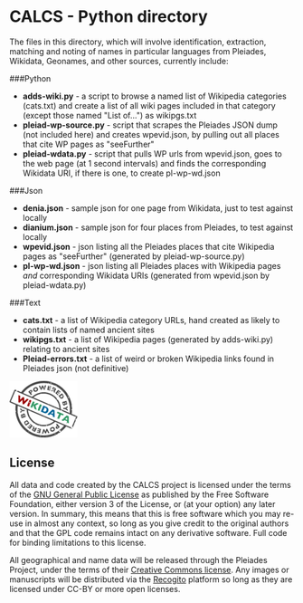 # CALCS - Python directory

The files in this directory, which will involve identification, extraction, matching and noting of names in
particular languages from Pleiades, Wikidata, Geonames, and other sources, currently include:

###Python

 * **adds-wiki.py** - a script to browse a named list of Wikipedia categories (cats.txt) and create a list of all wiki pages included in that category (except those named "List of...") as wikipgs.txt
 * **pleiad-wp-source.py** - script that scrapes the Pleiades JSON dump (not included here) and creates wpevid.json, by pulling out all places that cite WP pages as "seeFurther"
 * **pleiad-wdata.py** - script that pulls WP urls from wpevid.json, goes to the web page (at 1 second intervals) and finds the corresponding Wikidata URI, if there is one, to create pl-wp-wd.json

###Json

 * **denia.json** - sample json for one page from Wikidata, just to test against locally
 * **dianium.json** - sample json for four places from Pleiades, to test against locally
 * **wpevid.json** - json listing all the Pleiades places that cite Wikipedia pages as "seeFurther" (generated by pleiad-wp-source.py)
 * **pl-wp-wd.json** - json listing all Pleiades places with Wikipedia pages *and* corresponding Wikidata URIs (generated from wpevid.json by pleiad-wdata.py)

###Text

 * **cats.txt** - a list of Wikipedia category URLs, hand created as likely to contain lists of named ancient sites
 * **wikipgs.txt** - a list of Wikipedia pages (generated by adds-wiki.py) relating to ancient sites
 * **Pleiad-errors.txt** - a list of weird or broken Wikipedia links found in Pleiades json (not definitive)
 
![Powered by Wikidata](120px-Wikidata_stamp.png)

## License

All data and code created by the CALCS project is licensed under the terms of the [GNU General Public License](http://www.gnu.org/licenses/)
as published by the Free Software Foundation, either version 3 of the License, or (at your option) any later version.
In summary, this means that this is free software which you may re-use in almost any context, so long as you give
credit to the original authors and that the GPL code remains intact on any derivative software. Full code for binding
limitations to this license.

All geographical and name data will be released through the Pleiades Project, under the terms of their
[Creative Commons license](http://creativecommons.org/licenses/by/3.0/us/). Any images or manuscripts
will be distributed via the [Recogito](http://pelagios.org/recogito/?collection=early+islamic) platform so long as they are licensed under CC-BY or more
open licenses.
